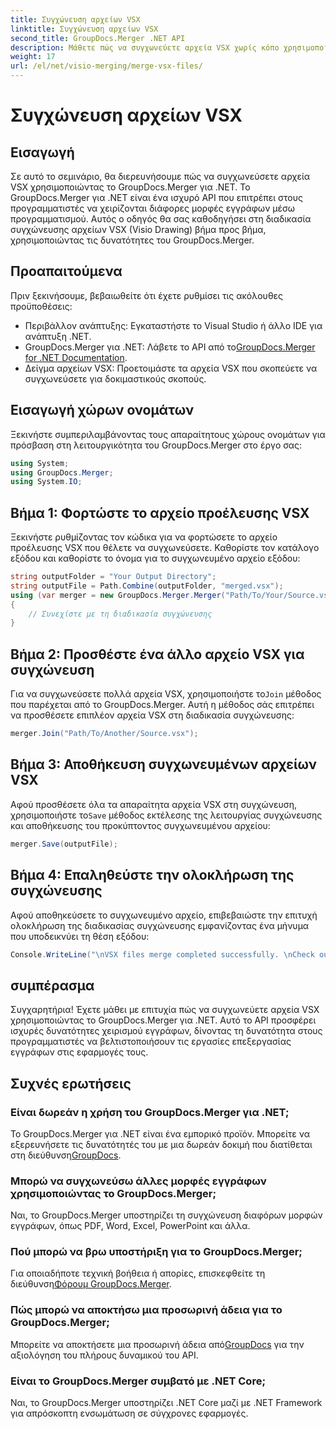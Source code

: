 ```yaml
---
title: Συγχώνευση αρχείων VSX
linktitle: Συγχώνευση αρχείων VSX
second_title: GroupDocs.Merger .NET API
description: Μάθετε πώς να συγχωνεύετε αρχεία VSX χωρίς κόπο χρησιμοποιώντας το GroupDocs.Merger για .NET. Αυτός ο περιεκτικός οδηγός απλοποιεί τις εργασίες χειρισμού εγγράφων.
weight: 17
url: /el/net/visio-merging/merge-vsx-files/
---
```


# Συγχώνευση αρχείων VSX

## Εισαγωγή
Σε αυτό το σεμινάριο, θα διερευνήσουμε πώς να συγχωνεύσετε αρχεία VSX χρησιμοποιώντας το GroupDocs.Merger για .NET. Το GroupDocs.Merger για .NET είναι ένα ισχυρό API που επιτρέπει στους προγραμματιστές να χειρίζονται διάφορες μορφές εγγράφων μέσω προγραμματισμού. Αυτός ο οδηγός θα σας καθοδηγήσει στη διαδικασία συγχώνευσης αρχείων VSX (Visio Drawing) βήμα προς βήμα, χρησιμοποιώντας τις δυνατότητες του GroupDocs.Merger.
## Προαπαιτούμενα
Πριν ξεκινήσουμε, βεβαιωθείτε ότι έχετε ρυθμίσει τις ακόλουθες προϋποθέσεις:
- Περιβάλλον ανάπτυξης: Εγκαταστήστε το Visual Studio ή άλλο IDE για ανάπτυξη .NET.
-  GroupDocs.Merger για .NET: Λάβετε το API από το[GroupDocs.Merger for .NET Documentation](https://tutorials.groupdocs.com/merger/net/).
- Δείγμα αρχείων VSX: Προετοιμάστε τα αρχεία VSX που σκοπεύετε να συγχωνεύσετε για δοκιμαστικούς σκοπούς.

## Εισαγωγή χώρων ονομάτων
Ξεκινήστε συμπεριλαμβάνοντας τους απαραίτητους χώρους ονομάτων για πρόσβαση στη λειτουργικότητα του GroupDocs.Merger στο έργο σας:
```csharp
using System; 
using GroupDocs.Merger;
using System.IO;
```
## Βήμα 1: Φορτώστε το αρχείο προέλευσης VSX
Ξεκινήστε ρυθμίζοντας τον κώδικα για να φορτώσετε το αρχείο προέλευσης VSX που θέλετε να συγχωνεύσετε. Καθορίστε τον κατάλογο εξόδου και καθορίστε το όνομα για το συγχωνευμένο αρχείο εξόδου:
```csharp
string outputFolder = "Your Output Directory";
string outputFile = Path.Combine(outputFolder, "merged.vsx");
using (var merger = new GroupDocs.Merger.Merger("Path/To/Your/Source.vsx"))
{
    // Συνεχίστε με τη διαδικασία συγχώνευσης
}
```
## Βήμα 2: Προσθέστε ένα άλλο αρχείο VSX για συγχώνευση
 Για να συγχωνεύσετε πολλά αρχεία VSX, χρησιμοποιήστε το`Join` μέθοδος που παρέχεται από το GroupDocs.Merger. Αυτή η μέθοδος σάς επιτρέπει να προσθέσετε επιπλέον αρχεία VSX στη διαδικασία συγχώνευσης:
```csharp
merger.Join("Path/To/Another/Source.vsx");
```
## Βήμα 3: Αποθήκευση συγχωνευμένων αρχείων VSX
 Αφού προσθέσετε όλα τα απαραίτητα αρχεία VSX στη συγχώνευση, χρησιμοποιήστε το`Save` μέθοδος εκτέλεσης της λειτουργίας συγχώνευσης και αποθήκευσης του προκύπτοντος συγχωνευμένου αρχείου:
```csharp
merger.Save(outputFile);
```
## Βήμα 4: Επαληθεύστε την ολοκλήρωση της συγχώνευσης
Αφού αποθηκεύσετε το συγχωνευμένο αρχείο, επιβεβαιώστε την επιτυχή ολοκλήρωση της διαδικασίας συγχώνευσης εμφανίζοντας ένα μήνυμα που υποδεικνύει τη θέση εξόδου:
```csharp
Console.WriteLine("\nVSX files merge completed successfully. \nCheck output in {0}", outputFolder);
```

## συμπέρασμα
Συγχαρητήρια! Έχετε μάθει με επιτυχία πώς να συγχωνεύετε αρχεία VSX χρησιμοποιώντας το GroupDocs.Merger για .NET. Αυτό το API προσφέρει ισχυρές δυνατότητες χειρισμού εγγράφων, δίνοντας τη δυνατότητα στους προγραμματιστές να βελτιστοποιήσουν τις εργασίες επεξεργασίας εγγράφων στις εφαρμογές τους.

## Συχνές ερωτήσεις
### Είναι δωρεάν η χρήση του GroupDocs.Merger για .NET;
 Το GroupDocs.Merger για .NET είναι ένα εμπορικό προϊόν. Μπορείτε να εξερευνήσετε τις δυνατότητές του με μια δωρεάν δοκιμή που διατίθεται στη διεύθυνση[GroupDocs](https://releases.groupdocs.com/).
### Μπορώ να συγχωνεύσω άλλες μορφές εγγράφων χρησιμοποιώντας το GroupDocs.Merger;
Ναι, το GroupDocs.Merger υποστηρίζει τη συγχώνευση διαφόρων μορφών εγγράφων, όπως PDF, Word, Excel, PowerPoint και άλλα.
### Πού μπορώ να βρω υποστήριξη για το GroupDocs.Merger;
 Για οποιαδήποτε τεχνική βοήθεια ή απορίες, επισκεφθείτε τη διεύθυνση[Φόρουμ GroupDocs.Merger](https://forum.groupdocs.com/c/merger/32).
### Πώς μπορώ να αποκτήσω μια προσωρινή άδεια για το GroupDocs.Merger;
 Μπορείτε να αποκτήσετε μια προσωρινή άδεια από[GroupDocs](https://purchase.groupdocs.com/temporary-license/) για την αξιολόγηση του πλήρους δυναμικού του API.
### Είναι το GroupDocs.Merger συμβατό με .NET Core;
Ναι, το GroupDocs.Merger υποστηρίζει .NET Core μαζί με .NET Framework για απρόσκοπτη ενσωμάτωση σε σύγχρονες εφαρμογές.